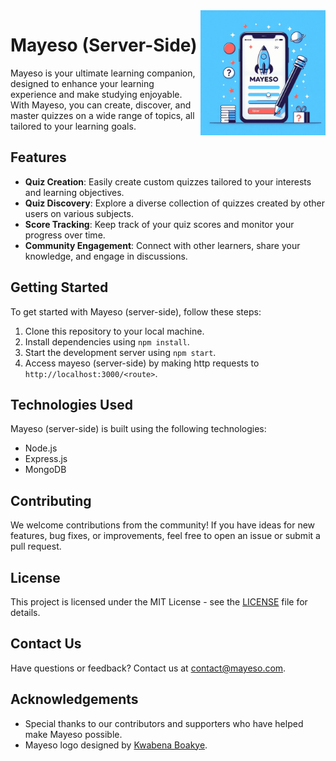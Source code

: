 <img src="assets/mayeso.jpeg" alt="Mayeso Logo" width="200" align="right"/>

# Mayeso (Server-Side)

Mayeso is your ultimate learning companion, designed to enhance your learning experience and make studying enjoyable. With Mayeso, you can create, discover, and master quizzes on a wide range of topics, all tailored to your learning goals.

## Features

- **Quiz Creation**: Easily create custom quizzes tailored to your interests and learning objectives.
- **Quiz Discovery**: Explore a diverse collection of quizzes created by other users on various subjects.
- **Score Tracking**: Keep track of your quiz scores and monitor your progress over time.
- **Community Engagement**: Connect with other learners, share your knowledge, and engage in discussions.

## Getting Started

To get started with Mayeso (server-side), follow these steps:

1. Clone this repository to your local machine.
2. Install dependencies using `npm install`.
3. Start the development server using `npm start`.
4. Access mayeso (server-side) by making http requests to `http://localhost:3000/<route>`.

## Technologies Used

Mayeso (server-side) is built using the following technologies:

- Node.js
- Express.js
- MongoDB

## Contributing

We welcome contributions from the community! If you have ideas for new features, bug fixes, or improvements, feel free to open an issue or submit a pull request.

## License

This project is licensed under the MIT License - see the [LICENSE](LICENSE) file for details.

## Contact Us

Have questions or feedback? Contact us at [contact@mayeso.com](mailto:contact@mayeso.com).

## Acknowledgements

- Special thanks to our contributors and supporters who have helped make Mayeso possible.
- Mayeso logo designed by [Kwabena Boakye](https://twitter.com/PapaYiadom).
